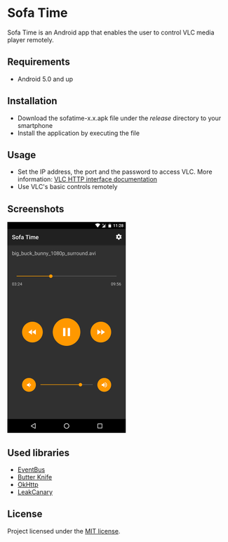 # Sofa Time

Sofa Time is an Android app that enables the user to control VLC media player remotely.


## Requirements

+ Android 5.0 and up


## Installation

+ Download the sofatime-x.x.apk file under the *release* directory to your smartphone
+ Install the application by executing the file 


## Usage

+ Set the IP address, the port and the password to access VLC. More information: [VLC HTTP interface documentation](https://wiki.videolan.org/documentation:modules/http_intf/)
+ Use VLC's basic controls remotely


## Screenshots

![](/screenshots/sofatime_main.png)


## Used libraries

+ [EventBus](https://github.com/greenrobot/EventBus)
+ [Butter Knife](https://github.com/JakeWharton/butterknife)
+ [OkHttp](https://github.com/square/okhttp)
+ [LeakCanary](https://github.com/square/leakcanary)


## License

Project licensed under the [MIT license](http://opensource.org/licenses/mit-license.php).
